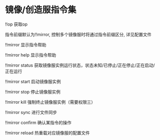 # 镜像/创造服指令集

!!op 获取op

指令前缀默认为!!mirror, 控制多个镜像服时将通过指令前缀区分, 详见配置文件

!!mirror 显示指令帮助

!!mirror help 显示指令帮助

!!mirror status 获取镜像服实例运行状态，状态未知/已停止/正在停止/正在启动/正在运行

!!mirror start 启动镜像服实例

!!mirror stop 停止镜像服实例

!!mirror kill 强制终止镜像服实例（需要权限三）

!!mirror sync 进行文件同步

!!mirror confirm 确认某指令的操作

!!mirror reload 热重载对应镜像服的配置文件